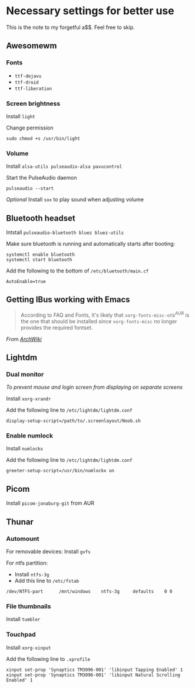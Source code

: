 # Necessary settings for better use
This is the note to my forgetful a$$. Feel free to skip.
## Awesomewm
### Fonts
- `ttf-dejavu `
- `ttf-droid`
- `ttf-liberation `

### Screen brightness
Install `light` 

Change permission
```
sudo chmod +s /usr/bin/light
```
### Volume
Install `alsa-utils pulseaudio-alsa pavucontrol`

Start the PulseAudio daemon
```
pulseaudio --start
```
*Optional* Install `sox` to play sound when adjusting volume
## Bluetooth headset
Intstall `pulseaudio-bluetooth bluez bluez-utils`

Make sure bluetooth is running and automatically starts after booting:
```
systemctl enable bluetooth
systemctl start bluetooth
```
Add the following to the bottom of `/etc/bluetooth/main.cf`
```
AutoEnable=true
```
## Getting IBus working with Emacs
> According to FAQ and Fonts, it's likely that `xorg-fonts-misc-otb`<sup>AUR</sup> is the one that should be installed since `xorg-fonts-misc` no longer provides the required fontset.

*From [ArchWiki](https://wiki.archlinux.org/title/Fcitx#Emacs)*
## Lightdm
### Dual monitor
*To prevent mouse and login screen from displaying on separate screens*

Install `xorg-xrandr`

Add the following line to `/etc/lightdm/lightdm.conf`
```
display-setup-script=/path/to/.screenlayout/Noob.sh
```
### Enable numlock
Install `numlockx`

Add the following line to `/etc/lightdm/lightdm.conf`
```
greeter-setup-script=/usr/bin/numlockx on
```
## Picom
Install `picom-jonaburg-git` from AUR
## Thunar 
### Automount 
For removable devices: Install `gvfs`

For ntfs partition:
- Install `ntfs-3g`
- Add this line to `/etc/fstab`
```
/dev/NTFS-part		/mnt/windows	ntfs-3g		defaults	0 0
```
### File thumbnails
Install `tumbler`
### Touchpad
Install `xorg-xinput`

Add the following line to `.xprofile`
```
xinput set-prop 'Synaptics TM3096-001' 'libinput Tapping Enabled' 1
xinput set-prop 'Synaptics TM3096-001' 'libinput Natural Scrolling Enabled' 1
```

